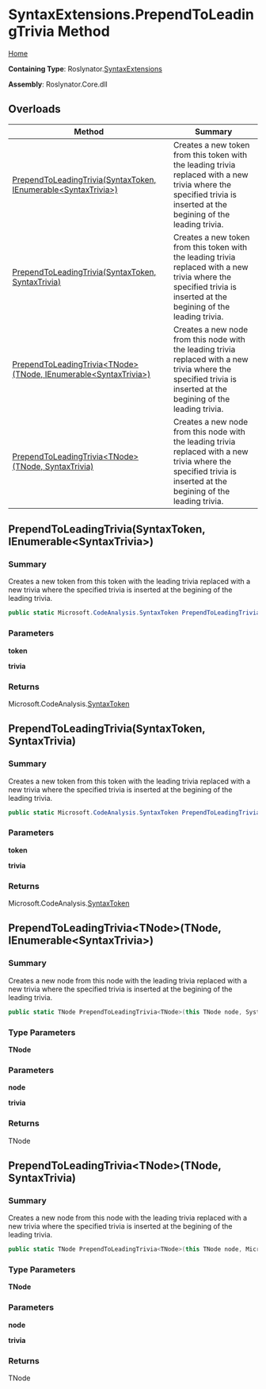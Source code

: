 # SyntaxExtensions\.PrependToLeadingTrivia Method

[Home](../../../README.md)

**Containing Type**: Roslynator\.[SyntaxExtensions](../README.md)

**Assembly**: Roslynator\.Core\.dll

## Overloads

| Method | Summary |
| ------ | ------- |
| [PrependToLeadingTrivia(SyntaxToken, IEnumerable\<SyntaxTrivia>)](../PrependToLeadingTrivia/README.md#Roslynator_SyntaxExtensions_PrependToLeadingTrivia_Microsoft_CodeAnalysis_SyntaxToken_System_Collections_Generic_IEnumerable_Microsoft_CodeAnalysis_SyntaxTrivia__) | Creates a new token from this token with the leading trivia replaced with a new trivia where the specified trivia is inserted at the begining of the leading trivia\. |
| [PrependToLeadingTrivia(SyntaxToken, SyntaxTrivia)](../PrependToLeadingTrivia/README.md#Roslynator_SyntaxExtensions_PrependToLeadingTrivia_Microsoft_CodeAnalysis_SyntaxToken_Microsoft_CodeAnalysis_SyntaxTrivia_) | Creates a new token from this token with the leading trivia replaced with a new trivia where the specified trivia is inserted at the begining of the leading trivia\. |
| [PrependToLeadingTrivia\<TNode>(TNode, IEnumerable\<SyntaxTrivia>)](#Roslynator_SyntaxExtensions_PrependToLeadingTrivia__1___0_System_Collections_Generic_IEnumerable_Microsoft_CodeAnalysis_SyntaxTrivia__) | Creates a new node from this node with the leading trivia replaced with a new trivia where the specified trivia is inserted at the begining of the leading trivia\. |
| [PrependToLeadingTrivia\<TNode>(TNode, SyntaxTrivia)](#Roslynator_SyntaxExtensions_PrependToLeadingTrivia__1___0_Microsoft_CodeAnalysis_SyntaxTrivia_) | Creates a new node from this node with the leading trivia replaced with a new trivia where the specified trivia is inserted at the begining of the leading trivia\. |

## PrependToLeadingTrivia\(SyntaxToken, IEnumerable\<SyntaxTrivia>\) <a name="Roslynator_SyntaxExtensions_PrependToLeadingTrivia_Microsoft_CodeAnalysis_SyntaxToken_System_Collections_Generic_IEnumerable_Microsoft_CodeAnalysis_SyntaxTrivia__"></a>

### Summary

Creates a new token from this token with the leading trivia replaced with a new trivia where the specified trivia is inserted at the begining of the leading trivia\.

```csharp
public static Microsoft.CodeAnalysis.SyntaxToken PrependToLeadingTrivia(this Microsoft.CodeAnalysis.SyntaxToken token, System.Collections.Generic.IEnumerable<Microsoft.CodeAnalysis.SyntaxTrivia> trivia)
```

### Parameters

**token**

**trivia**

### Returns

Microsoft\.CodeAnalysis\.[SyntaxToken](https://docs.microsoft.com/en-us/dotnet/api/microsoft.codeanalysis.syntaxtoken)

## PrependToLeadingTrivia\(SyntaxToken, SyntaxTrivia\) <a name="Roslynator_SyntaxExtensions_PrependToLeadingTrivia_Microsoft_CodeAnalysis_SyntaxToken_Microsoft_CodeAnalysis_SyntaxTrivia_"></a>

### Summary

Creates a new token from this token with the leading trivia replaced with a new trivia where the specified trivia is inserted at the begining of the leading trivia\.

```csharp
public static Microsoft.CodeAnalysis.SyntaxToken PrependToLeadingTrivia(this Microsoft.CodeAnalysis.SyntaxToken token, Microsoft.CodeAnalysis.SyntaxTrivia trivia)
```

### Parameters

**token**

**trivia**

### Returns

Microsoft\.CodeAnalysis\.[SyntaxToken](https://docs.microsoft.com/en-us/dotnet/api/microsoft.codeanalysis.syntaxtoken)

## PrependToLeadingTrivia\<TNode>\(TNode, IEnumerable\<SyntaxTrivia>\) <a name="Roslynator_SyntaxExtensions_PrependToLeadingTrivia__1___0_System_Collections_Generic_IEnumerable_Microsoft_CodeAnalysis_SyntaxTrivia__"></a>

### Summary

Creates a new node from this node with the leading trivia replaced with a new trivia where the specified trivia is inserted at the begining of the leading trivia\.

```csharp
public static TNode PrependToLeadingTrivia<TNode>(this TNode node, System.Collections.Generic.IEnumerable<Microsoft.CodeAnalysis.SyntaxTrivia> trivia) where TNode : Microsoft.CodeAnalysis.SyntaxNode
```

### Type Parameters

**TNode**

### Parameters

**node**

**trivia**

### Returns

TNode

## PrependToLeadingTrivia\<TNode>\(TNode, SyntaxTrivia\) <a name="Roslynator_SyntaxExtensions_PrependToLeadingTrivia__1___0_Microsoft_CodeAnalysis_SyntaxTrivia_"></a>

### Summary

Creates a new node from this node with the leading trivia replaced with a new trivia where the specified trivia is inserted at the begining of the leading trivia\.

```csharp
public static TNode PrependToLeadingTrivia<TNode>(this TNode node, Microsoft.CodeAnalysis.SyntaxTrivia trivia) where TNode : Microsoft.CodeAnalysis.SyntaxNode
```

### Type Parameters

**TNode**

### Parameters

**node**

**trivia**

### Returns

TNode

